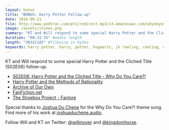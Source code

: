 ```yaml
---
layout: bonus
title: "BONUS: Harry Potter Follow-up"
date: 2016-09-21
file: http://www.podtrac.com/pts/redirect.mp3/s3.amazonaws.com/whydoyoucare.fm/Why+Do+You+Care+-+BONUS+-+Harry+Potter+Follow-up.mp3
image: /assets/itunes.png
summary: "KT and Will respond to some special Harry Potter and the Cliched Title follow-up."
duration: "00:31:35" #audio length
length: "30321185" #filesize in bytes
keywords: harry potter, harry, potter, hogwarts, jk rowling, rowling, cursed, child, dumbledore, snape, sirius
---
```


KT and Will respond to some special Harry Potter and the Cliched Title (S02E06) follow-up.

<ul>
  <li><a href="http://whydoyoucare.fm/s02e06">S02E06: Harry Potter and the Cliched Title - Why Do You Care?!</a></li>
  <li><a href="http://hpmor.com/">Harry Potter and the Methods of Rationality</a></li>
  <li><a href="http://archiveofourown.org/">Archive of Our Own</a></li>
  <li><a href="https://www.fanfiction.net/">FanFiction.net</a></li>
  <li><a href="http://fanlore.org/wiki/The_Shoebox_Project">The Shoebox Project - Fanlore</a></li>
</ul>

Special thanks to [Joshua Du Chene](http://joshuaduchene.audio) for the Why Do You Care?! theme song. Find more of his work at [joshuaduchene.audio](http://joshuaduchene.audio).

Follow Will and KT on Twitter: [@willmoyer](https://twitter.com/willmoyer) and [@kingdomhorse](https://twitter.com/kingdomhorse).